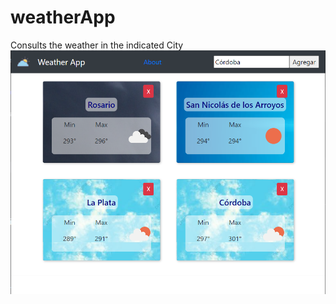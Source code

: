 # weatherApp
Consults the weather in the indicated City
![alt text](https://github.com/Leomonay/weatherApp/blob/main/thumbnail.png)
